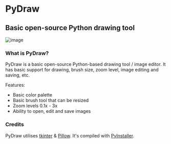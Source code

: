# PyDraw
## Basic open-source Python drawing tool

![image](https://user-images.githubusercontent.com/126778577/235473244-e03e01cf-8690-4ec1-890c-16c30eb650c9.png)

### What is PyDraw?
PyDraw is a basic open-source Python-based drawing tool / image editor. It has basic support for drawing, brush size, zoom level, image editing and saving, etc.

Features:
- Basic color palette
- Basic brush tool that can be resized
- Zoom levels 0.1x - 3x
- Ability to open, edit and save images

### Credits
PyDraw utilises [tkinter](https://docs.python.org/3/library/tkinter.html#module-tkinter) & [Pillow](https://github.com/python-pillow/Pillow). It's compiled with [PyInstaller](https://github.com/PyInstaller/PyInstaller).
